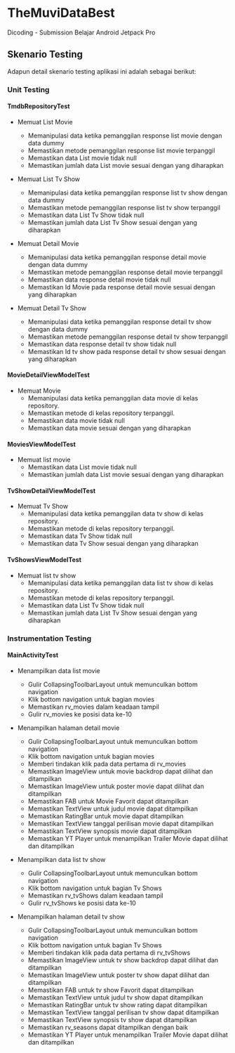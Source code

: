 # TheMuviDataBest
 Dicoding - Submission Belajar Android Jetpack Pro


## Skenario Testing
Adapun detail skenario testing aplikasi ini adalah sebagai berikut:

### Unit Testing

#### TmdbRepositoryTest
- Memuat List Movie
  - Memanipulasi data ketika pemanggilan response list movie dengan data dummy
  - Memastikan metode pemanggilan response list movie terpanggil
  - Memastikan data List movie tidak null
  - Memastikan jumlah data List movie sesuai dengan yang diharapkan

- Memuat List Tv Show
  - Memanipulasi data ketika pemanggilan response list tv show dengan data dummy
  - Memastikan metode pemanggilan response list tv show terpanggil
  - Memastikan data List Tv Show tidak null
  - Memastikan jumlah data List Tv Show sesuai dengan yang diharapkan

- Memuat Detail Movie
  - Memanipulasi data ketika pemanggilan response detail movie dengan data dummy
  - Memastikan metode pemanggilan response detail movie terpanggil
  - Memastikan data response detail movie tidak null
  - Memastikan Id Movie pada response detail movie sesuai dengan yang diharapkan

- Memuat Detail Tv Show
  - Memanipulasi data ketika pemanggilan response detail tv show dengan data dummy
  - Memastikan metode pemanggilan response detail tv show terpanggil
  - Memastikan data response detail tv show tidak null
  - Memastikan Id tv show pada response detail tv show sesuai dengan yang diharapkan

#### MovieDetailViewModelTest
- Memuat Movie
  - Memanipulasi data ketika pemanggilan data movie di kelas repository.
  - Memastikan metode di kelas repository terpanggil.
  - Memastikan data movie tidak null
  - Memastikan data movie sesuai dengan yang diharapkan

#### MoviesViewModelTest
- Memuat list movie
  - Memastikan data List movie tidak null
  - Memastikan jumlah data List movie sesuai dengan yang diharapkan

#### TvShowDetailViewModelTest
- Memuat Tv Show
  - Memanipulasi data ketika pemanggilan data tv show di kelas repository.
  - Memastikan metode di kelas repository terpanggil.
  - Memastikan data Tv Show tidak null
  - Memastikan data Tv Show sesuai dengan yang diharapkan

#### TvShowsViewModelTest
- Memuat list tv show
  - Memanipulasi data ketika pemanggilan data list tv show di kelas repository.
  - Memastikan metode di kelas repository terpanggil.
  - Memastikan data List Tv Show tidak null
  - Memastikan jumlah data List Tv Show sesuai dengan yang diharapkan



### Instrumentation Testing

#### MainActivityTest
- Menampilkan data list movie
  - Gulir CollapsingToolbarLayout untuk memunculkan bottom navigation
  - Klik bottom navigation untuk bagian movies
  - Memastikan rv_movies dalam keadaan tampil
  - Gulir rv_movies ke posisi data ke-10
  
- Menampilkan halaman detail movie
  - Gulir CollapsingToolbarLayout untuk memunculkan bottom navigation
  - Klik bottom navigation untuk bagian movies
  - Memberi tindakan klik pada data pertama di rv_movies
  - Memastikan ImageView untuk movie backdrop dapat dilihat dan ditampilkan
  - Memastikan ImageView untuk poster movie dapat dilihat dan ditampilkan
  - Memastikan FAB untuk Movie Favorit dapat ditampilkan 
  - Memastikan TextView untuk judul movie dapat ditampilkan
  - Memastikan RatingBar untuk movie dapat ditampilkan
  - Memastikan TextView tanggal perilisan movie dapat ditampilkan
  - Memastikan TextView synopsis movie dapat ditampilkan
  - Memastikan YT Player untuk menampilkan Trailer Movie dapat dilihat dan ditampilkan

- Menampilkan data list tv show
  - Gulir CollapsingToolbarLayout untuk memunculkan bottom navigation
  - Klik bottom navigation untuk bagian Tv Shows
  - Memastikan rv_tvShows dalam keadaan tampil
  - Gulir rv_tvShows ke posisi data ke-10

- Menampilkan halaman detail tv show
  - Gulir CollapsingToolbarLayout untuk memunculkan bottom navigation
  - Klik bottom navigation untuk bagian Tv Shows
  - Memberi tindakan klik pada data pertama di rv_tvShows
  - Memastikan ImageView untuk tv show backdrop dapat dilihat dan ditampilkan
  - Memastikan ImageView untuk poster tv show dapat dilihat dan ditampilkan
  - Memastikan FAB untuk tv show Favorit dapat ditampilkan
  - Memastikan TextView untuk judul tv show dapat ditampilkan
  - Memastikan RatingBar untuk tv show rating dapat ditampilkan
  - Memastikan TextView tanggal perilisan tv show dapat ditampilkan
  - Memastikan TextView synopsis tv show dapat ditampilkan
  - Memastikan rv_seasons dapat ditampilkan dengan baik
  - Memastikan YT Player untuk menampilkan Trailer Movie dapat dilihat dan ditampilkan
